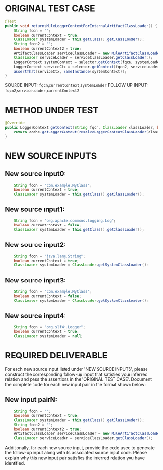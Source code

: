 # ORIGINAL TEST CASE
```java
@Test
public void returnsMuleLoggerContextForInternalArtifactClassLoader() {
    String fqcn = "";
    boolean currentContext = true;
    ClassLoader systemLoader = this.getClass().getClassLoader();
    String fqcn2 = "";
    boolean currentContext2 = true;
    ArtifactClassLoader serviceClassLoader = new MuleArtifactClassLoader("test", new ApplicationDescriptor("test"), new URL[0], this.getClass().getClassLoader(), mock(ClassLoaderLookupPolicy.class));
    ClassLoader serviceLoader = serviceClassLoader.getClassLoader();
    LoggerContext systemContext = selector.getContext(fqcn, systemLoader, currentContext);
    LoggerContext serviceCtx = selector.getContext(fqcn2, serviceLoader, currentContext2);
    assertThat(serviceCtx, sameInstance(systemContext));
}

```
SOURCE INPUT: `fqcn`,`currentContext`,`systemLoader`
FOLLOW UP INPUT: `fqcn2`,`serviceLoader`,`currentContext2`


# METHOD UNDER TEST
```java
@Override
public LoggerContext getContext(String fqcn, ClassLoader classLoader, boolean currentContext, URI configLocation) {
    return cache.getLoggerContext(resolveLoggerContextClassLoader(classLoader));
}

```


# NEW SOURCE INPUTS
## New source input0:
```java
    String fqcn = "com.example.MyClass";
    boolean currentContext = true;
    ClassLoader systemLoader = this.getClass().getClassLoader();
```

## New source input1:
```java
    String fqcn = "org.apache.commons.logging.Log";
    boolean currentContext = false;
    ClassLoader systemLoader = this.getClass().getClassLoader();
```

## New source input2:
```java
    String fqcn = "java.lang.String";
    boolean currentContext = true;
    ClassLoader systemLoader = ClassLoader.getSystemClassLoader();
```

## New source input3:
```java
    String fqcn = "com.example.MyClass";
    boolean currentContext = false;
    ClassLoader systemLoader = ClassLoader.getSystemClassLoader();
```

## New source input4:
```java
    String fqcn = "org.slf4j.Logger";
    boolean currentContext = true;
    ClassLoader systemLoader = null;
```



# REQUIRED DELIVERABLE
For each new source input listed under 'NEW SOURCE INPUTS', please construct the corresponding follow-up input that satisfies your inferred relation and pass the assertions in the 'ORIGINAL TEST CASE'. Document the complete code for each new input pair in the format shown below:
## New input pairN:
```java
    String fqcn = "";
    boolean currentContext = true;
    ClassLoader systemLoader = this.getClass().getClassLoader();
    String fqcn2 = "";
    boolean currentContext2 = true;
    ArtifactClassLoader serviceClassLoader = new MuleArtifactClassLoader("test", new ApplicationDescriptor("test"), new URL[0], this.getClass().getClassLoader(), mock(ClassLoaderLookupPolicy.class));
    ClassLoader serviceLoader = serviceClassLoader.getClassLoader();
```

Additionally, for each new source input, provide the code used to generate the follow-up input along with its associated source input code. Please explain why this new input pair satisfies the inferred relation you have identified.